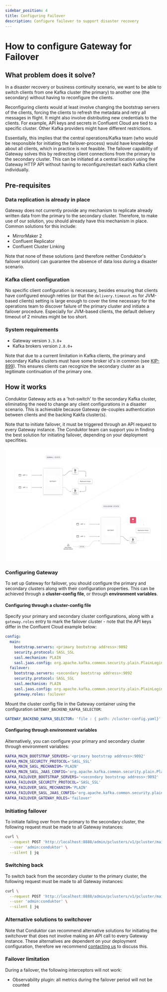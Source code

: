 ```yaml
---
sidebar_position: 4
title: Configuring Failover
description: Configure failover to support disaster recovery 
---
```


# How to configure Gateway for Failover

## What problem does it solve?

In a disaster recovery or business continuity scenario, we want to be able to switch clients from one Kafka cluster (the primary) to another one (the secondary) without having to reconfigure the clients. 

Reconfiguring clients would at least involve changing the bootstrap servers of the clients, forcing the clients to refresh the metadata and retry all messages in flight. It might also involve distributing new credentials to the clients. For example, API keys and secrets in Confluent Cloud are tied to a specific cluster. Other Kafka providers might have different restrictions.

Essentially, this implies that the central operations/Kafka team (who would be responsible for initiating the failover-process) would have knowledge about all clients, which in practice is not feasible. The failover capability of Gateway solves this by redirecting client connections from the primary to the secondary cluster. This can be initiated at a central location using the Gateway HTTP API without having to reconfigure/restart each Kafka client individually.

## Pre-requisites

### Data replication is already in place

Gateway does not currently provide any mechanism to replicate already written data from the primary to the secondary cluster. Therefore, to make use of our solution, you should already have this mechanism in place. Common solutions for this include:

 - MirrorMaker 2
 - Confluent Replicator
 - Confluent Cluster Linking

Note that none of these solutions (and therefore neither Conduktor's failover solution) can guarantee the absence of data loss during a disaster scenario.

### Kafka client configuration

No specific client configuration is necessary, besides ensuring that clients have configured enough retries (or that the `delivery.timeout.ms` for JVM-based clients) setting is large enough to cover the time necessary for the operations team to discover failure of the primary cluster and initiate a failover procedure. Especially for JVM-based clients, the default delivery timeout of 2 minutes might be too short.

### System requirements

 - Gateway version `3.3.0`+
 - Kafka brokers version `2.8.0`+

Note that due to a current limitation in Kafka clients, the primary and secondary Kafka clusters must have some broker id's in common (see [KIP-899](https://cwiki.apache.org/confluence/display/KAFKA/KIP-899%3A+Allow+producer+and+consumer+clients+to+rebootstrap)). This ensures clients can recognize the secondary cluster as a legitimate continuation of the primary one.

## How it works

Conduktor Gateway acts as a 'hot-switch' to the secondary Kafka cluster, eliminating the need to change any client configurations in a disaster scenario. This is achievable because Gateway de-couples authentication between clients and the backing Kakfa cluster(s).

Note that to initiate failover, it must be triggered through an API request to every Gateway instance. The Conduktor team can support you in finding the best solution for initiating failover, depending on your deployment specifities.

![Failover](images/failover-docs.png)

### Configuring Gateway

To set up Gateway for failover, you should configure the primary and secondary clusters along with their configuration properties. This can be achieved through a **cluster-config file**, or through **environment variables**.

#### Configuring through a cluster-config file

Specify your primary and secondary cluster configurations, along with a `gateway.roles` entry to mark the failover cluster - note that the API keys differ in the Confluent Cloud example below:

```yaml
config:
  main:
    bootstrap.servers: <primary bootstrap address>:9092
    security.protocol: SASL_SSL
    sasl.mechanism: PLAIN
    sasl.jaas.config: org.apache.kafka.common.security.plain.PlainLoginModule required username="<primary-api-key>" password="<primary-api-secret>";
  failover:
    bootstrap.servers: <secondary bootstrap address>:9092
    security.protocol: SASL_SSL
    sasl.mechanism: PLAIN
    sasl.jaas.config: org.apache.kafka.common.security.plain.PlainLoginModule required username="<secondary-api-key>" password="<secondary-api-secret>";
    gateway.roles: failover
```

Mount the cluster config file in the Gateway container using the configuration `GATEWAY_BACKEND_KAFKA_SELECTOR`:

```yaml
GATEWAY_BACKEND_KAFKA_SELECTOR: 'file : { path: /cluster-config.yaml}'
```

#### Configuring through environment variables

Alternatively, you can configure your primary and secondary cluster through environment variables:

```bash
KAFKA_MAIN_BOOTSTRAP_SERVERS='<primary bootstrap address>:9092'
KAFKA_MAIN_SECURITY_PROTOCOL='SASL_SSL'
KAFKA_MAIN_SASL_MECHANISM='PLAIN'
KAFKA_MAIN_SASL_JAAS_CONFIG='org.apache.kafka.common.security.plain.PlainLoginModule required username="<primary-api-key>" password="<primary-api-secret>";'
KAFKA_FAILOVER_BOOTSTRAP_SERVERS='<secondary bootstrap address>:9092'
KAFKA_FAILOVER_SECURITY_PROTOCOL='SASL_SSL'
KAFKA_FAILOVER_SASL_MECHANISM='PLAIN'
KAFKA_FAILOVER_SASL_JAAS_CONFIG='org.apache.kafka.common.security.plain.PlainLoginModule required username="<secondary-api-key>" password="<secondary-api-secret>";'
KAFKA_FAILOVER_GATEWAY_ROLES='failover'
```


### Initiating failover

To initiate failing over from the primary to the secondary cluster, the following request must be made to all Gateway instances:

```bash
curl \
  --request POST 'http://localhost:8888/admin/pclusters/v1/pcluster/main/switch?to=failover' \
  --user 'admin:conduktor' \
  --silent | jq
```

### Switching back

To switch back from the secondary cluster to the primary cluster, the following request must be made to all Gateway instances:

```bash
curl \
  --request POST 'http://localhost:8888/admin/pclusters/v1/pcluster/main/switch?to=main' \
  --user 'admin:conduktor' \
  --silent | jq
```

### Alternative solutions to switchover

Note that Conduktor can recommend alternative solutions for initiating the switchover that does not involve making an API call to every Gateway instance. These alternatives are dependent on your deployment configuration, therefore we recommend [contacting us](https://www.conduktor.io/contact/demo/?utm_source=docs&utm_medium=webpage) to discuss this.

### Failover limitation

During a failover, the following interceptors will not work:
 - Observability plugin: all metrics during the failover period will not be counted 
